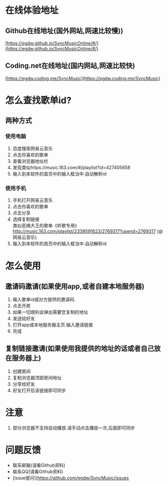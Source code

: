 # 在线体验地址
## Github在线地址(国外网站,网速比较慢))
[https://egdw.github.io/SyncMusicOnline/#/](https://egdw.github.io/SyncMusicOnline/#/)
## Coding.net在线地址(国内网站,网速比较快)
[https://egdw.coding.me/SyncMusic](https://egdw.coding.me/SyncMusic)

# 怎么查找歌单id?
## 两种方式

### 使用电脑
1. 百度搜索网易云音乐
2. 点击你喜欢的歌单
3. 查看浏览器地址栏<br/>
4. 发现类似https://music.163.com/#/playlist?id=427405658 <br/>
5. 输入到本软件的首页中的输入框当中.自动解析id
### 使用手机
1. 手机打开网易云音乐
2. 点击你喜欢的歌单 
3. 点击分享 
4. 选择复制链接<br/>
类似恶搞大王的歌单《听歌专用》http://music.163.com/playlist/2339591623/2769317?userid=2769317 (@网易云音乐)<br/>
5. 输入到本软件的首页中的输入框当中.自动解析id
# 怎么使用

## 邀请码邀请(如果使用app,或者自建本地服务器)
1. 输入歌单id或对方提供的邀请码.
2. 点击开房
3. 如果一切顺利会弹出需要您复制的地址
4. 发送给好友
5. 打开app或本地服务器主页.输入邀请链接
6. 完成

## 复制链接邀请(如果使用我提供的地址的话或者自己放在服务器上)
1. 创建房间
2. 复制浏览器顶部房间地址
3. 分享给好友
4. 好友打开后该链接即可同步

# 注意
1. 部分浏览器不支持自动播放.请手动点击播放一次,后面即可同步

# 问题反馈
* 联系邮箱(请看Github资料)
* 联系QQ(请看Github资料)
* [issue提问](https://github.com/egdw/SyncMusic/issues